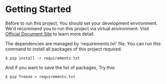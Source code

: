 # Getting Started

Before to run this project, You should set your development environment. We'd recommend you to run this project via virtual environment. Visit [Official Document Site](https://docs.python.org/3/tutorial/venv.html) to learn more detail.

The dependencies are managed by 'requirements.txt' file. You can run this command to install all packages of this project required.

```
$ pip install -r requirements.txt
```

And if you want to save the list of packages, Try this:

```
$ pip freeze > requirements.txt
```


